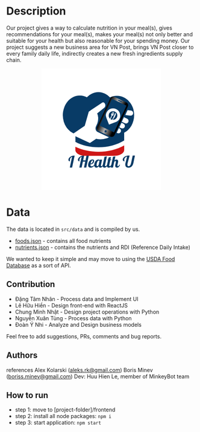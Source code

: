 # Description
Our project gives a way to calculate nutrition in your meal(s), gives recommendations for your meal(s), makes your meal(s) not only better and suitable for your health but also reasonable for your spending money. Our project suggests a new business area for VN Post, brings VN Post closer to every family daily life, indirectly creates a new fresh ingredients supply chain.

<p align="center">
  <img width="318" height="322" src="./frontend/src/imgs/logo.png" alt="MonkeyBot logo">
</p>

# Data

The data is located in `src/data` and is compiled by us.

-   [foods.json](./frontend/src/data/food.json) - contains all food nutrients
-   [nutrients.json](./frontend/src/data/nutrients.json) - contains the nutrients and RDI (Reference Daily Intake)

We wanted to keep it simple and may move to using the [USDA Food Database](https://ndb.nal.usda.gov/ndb/search/list) as a sort of API.

## Contribution

- Đặng Tâm Nhân - Process data and Implement UI
- Lê Hữu Hiền - Design front-end with ReactJS
- Chung Minh Nhật - Design project operations with Python
- Nguyễn Xuân Tùng - Process data with Python
- Đoàn Ý Nhi - Analyze and Design business models

Feel free to add suggestions, PRs, comments and bug reports.

## Authors
references
  Alex Kolarski (aleks.rk@gmail.com)
  Boris Minev (boriss.minev@gmail.com)
Dev:
  Huu Hien Le, member of MinkeyBot team

## How to run

- step 1: move to [project-folder]/frontend
- step 2: install all node packages: `npm i`
- step 3: start application: `npm start`
